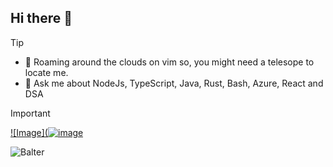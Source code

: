 ## Hi there 👋

> [!tip]
> - 🔭 Roaming around the clouds on vim so, you might need a telesope to locate me.
> - 💬 Ask me about NodeJs, TypeScript, Java, Rust, Bash, Azure, React and DSA

> [!important]
> [![Image](![image](https://github.com/user-attachments/assets/7b20bc72-5b72-46ef-ae6f-3d293c40167a)](https://workstreamautomation.com)


![Balter](https://i.pinimg.com/originals/a6/48/5b/a6485b21036162120ee2757e5fc0216f.jpg "GOAT")
